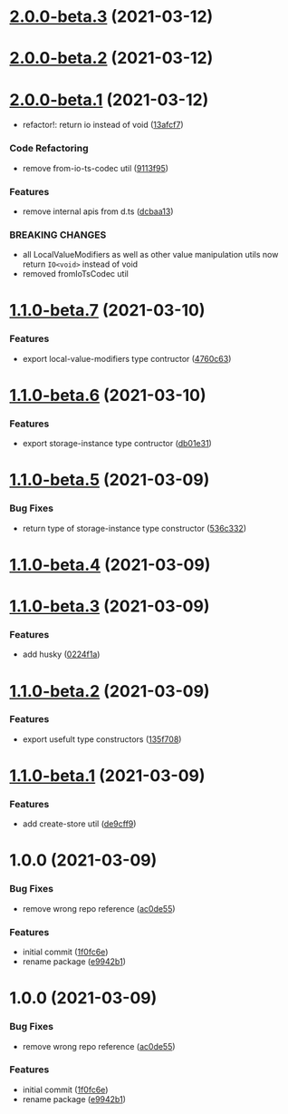 # [2.0.0-beta.3](https://github.com/fido-id/localvalue-ts/compare/v2.0.0-beta.2...v2.0.0-beta.3) (2021-03-12)

# [2.0.0-beta.2](https://github.com/fido-id/localvalue-ts/compare/v2.0.0-beta.1...v2.0.0-beta.2) (2021-03-12)

# [2.0.0-beta.1](https://github.com/fido-id/localvalue-ts/compare/v1.1.0-beta.7...v2.0.0-beta.1) (2021-03-12)


* refactor!: return io instead of void ([13afcf7](https://github.com/fido-id/localvalue-ts/commit/13afcf70d59bf23401568a09c9b1077319c2a1a1))


### Code Refactoring

* remove from-io-ts-codec util ([9113f95](https://github.com/fido-id/localvalue-ts/commit/9113f959376301b4be3ca9245fd3ae675dc24755))


### Features

* remove internal apis from d.ts ([dcbaa13](https://github.com/fido-id/localvalue-ts/commit/dcbaa13a5f22d8c23e800096e52254fdab5d6b1f))


### BREAKING CHANGES

* all LocalValueModifiers as well as other value
manipulation utils now return `IO<void>` instead of void
* removed fromIoTsCodec util

# [1.1.0-beta.7](https://github.com/fido-id/localvalue-ts/compare/v1.1.0-beta.6...v1.1.0-beta.7) (2021-03-10)


### Features

* export local-value-modifiers type contructor ([4760c63](https://github.com/fido-id/localvalue-ts/commit/4760c63f6a81f5c3f82e71e9c08554119c52a457))

# [1.1.0-beta.6](https://github.com/fido-id/localvalue-ts/compare/v1.1.0-beta.5...v1.1.0-beta.6) (2021-03-10)


### Features

* export storage-instance type contructor ([db01e31](https://github.com/fido-id/localvalue-ts/commit/db01e3142f2e1933a16399c15f4015a745bf8c9e))

# [1.1.0-beta.5](https://github.com/fido-id/localvalue-ts/compare/v1.1.0-beta.4...v1.1.0-beta.5) (2021-03-09)


### Bug Fixes

* return type of storage-instance type constructor ([536c332](https://github.com/fido-id/localvalue-ts/commit/536c33215dfd9ffb5429d592ddc16821520052ad))

# [1.1.0-beta.4](https://github.com/fido-id/localvalue-ts/compare/v1.1.0-beta.3...v1.1.0-beta.4) (2021-03-09)

# [1.1.0-beta.3](https://github.com/fido-id/localvalue-ts/compare/v1.1.0-beta.2...v1.1.0-beta.3) (2021-03-09)


### Features

* add husky ([0224f1a](https://github.com/fido-id/localvalue-ts/commit/0224f1a2bfc3a3342bc8ff65884867fba2860874))

# [1.1.0-beta.2](https://github.com/fido-id/localvalue-ts/compare/v1.1.0-beta.1...v1.1.0-beta.2) (2021-03-09)


### Features

* export usefult type constructors ([135f708](https://github.com/fido-id/localvalue-ts/commit/135f708c0ebcc5f43434550cf3134493eb8143f5))

# [1.1.0-beta.1](https://github.com/fido-id/localvalue-ts/compare/v1.0.0...v1.1.0-beta.1) (2021-03-09)


### Features

* add create-store util ([de9cff9](https://github.com/fido-id/localvalue-ts/commit/de9cff97079d3f7483ddadda6f8cb4e585c8b013))

# 1.0.0 (2021-03-09)


### Bug Fixes

* remove wrong repo reference ([ac0de55](https://github.com/fido-id/localvalue-ts/commit/ac0de55caa992178ec9fd0ea6ec0c58aece94277))


### Features

* initial commit ([1f0fc6e](https://github.com/fido-id/localvalue-ts/commit/1f0fc6e0c2a3b40dd06f68c087c8866cd47d92fa))
* rename package ([e9942b1](https://github.com/fido-id/localvalue-ts/commit/e9942b1f2d935f7a3a3a545f1b5241dee88ac8d2))

# 1.0.0 (2021-03-09)


### Bug Fixes

* remove wrong repo reference ([ac0de55](https://github.com/fido-id/localvalue-ts/commit/ac0de55caa992178ec9fd0ea6ec0c58aece94277))


### Features

* initial commit ([1f0fc6e](https://github.com/fido-id/localvalue-ts/commit/1f0fc6e0c2a3b40dd06f68c087c8866cd47d92fa))
* rename package ([e9942b1](https://github.com/fido-id/localvalue-ts/commit/e9942b1f2d935f7a3a3a545f1b5241dee88ac8d2))
